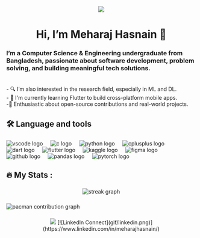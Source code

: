 <div align="center">
  <img height="320" src="gif/goku.gif"  />
</div>

###

<h1 align="center">Hi, I’m Meharaj Hasnain 👋</h1>

###

<h3 align="left">I’m a Computer Science & Engineering undergraduate from Bangladesh, passionate about software development, problem solving, and building meaningful tech solutions.<br><br></h3>
  
<p>- 🔍 I’m also interested in the research field, especially in ML and DL.<br>- 🎯 I'm currently learning Flutter to build cross-platform mobile apps.<br>-🚀 Enthusiastic about open-source contributions and real-world projects.</p>

###

<h2 align="left">🛠 Language and tools</h2>

###

<div align="left">
  <img src="https://cdn.jsdelivr.net/gh/devicons/devicon/icons/vscode/vscode-original.svg" height="40" alt="vscode logo"  />
  <img width="12" />
  <img src="https://cdn.jsdelivr.net/gh/devicons/devicon/icons/c/c-original.svg" height="40" alt="c logo"  />
  <img width="12" />
  <img src="https://cdn.jsdelivr.net/gh/devicons/devicon/icons/python/python-original.svg" height="40" alt="python logo"  />
  <img width="12" />
  <img src="https://cdn.jsdelivr.net/gh/devicons/devicon/icons/cplusplus/cplusplus-original.svg" height="40" alt="cplusplus logo"  />
  <img width="12" />
  <img src="https://cdn.jsdelivr.net/gh/devicons/devicon/icons/dart/dart-original.svg" height="40" alt="dart logo"  />
  <img width="12" />
  <img src="https://cdn.jsdelivr.net/gh/devicons/devicon/icons/flutter/flutter-original.svg" height="40" alt="flutter logo"  />
  <img width="12" />
  <img src="https://cdn.jsdelivr.net/gh/devicons/devicon/icons/kaggle/kaggle-original.svg" height="40" alt="kaggle logo"  />
  <img width="12" />
  <img src="https://cdn.jsdelivr.net/gh/devicons/devicon/icons/figma/figma-original.svg" height="40" alt="figma logo"  />
  <img width="12" />
  <img src="https://cdn.jsdelivr.net/gh/devicons/devicon/icons/github/github-original.svg" height="40" alt="github logo"  />
  <img width="12" />
  <img src="https://cdn.jsdelivr.net/gh/devicons/devicon/icons/pandas/pandas-original.svg" height="40" alt="pandas logo"  />
  <img width="12" />
  <img src="https://cdn.jsdelivr.net/gh/devicons/devicon/icons/pytorch/pytorch-original.svg" height="40" alt="pytorch logo"  />
</div>

###

<h2 align="left">🔥   My Stats :</h2>

###

<div align="center">
  <img src="https://streak-stats.demolab.com?user=meharajhasnain&locale=en&mode=daily&theme=dark&hide_border=false&border_radius=5&order=3" height="220" alt="streak graph"  />
</div>

###
<picture>
  <source media="(prefers-color-scheme: dark)" srcset="https://raw.githubusercontent.com/meharajhasnain/meharajhasnain/output/pacman-contribution-graph-dark.svg">
  <source media="(prefers-color-scheme: light)" srcset="https://raw.githubusercontent.com/meharajhasnain/meharajhasnain/output/pacman-contribution-graph.svg">
  <img alt="pacman contribution graph" src="https://raw.githubusercontent.com/meharajhasnain/meharajhasnain/output/pacman-contribution-graph.svg">
</picture>

###

<div align="center">
  <img src="https://visitor-badge.laobi.icu/badge?page_id=meharajhasnain.meharajhasnain&"  />
  [![LinkedIn Connect](gif/linkedin.png)](https://www.linkedin.com/in/meharajhasnain/)
</div>

###



###

